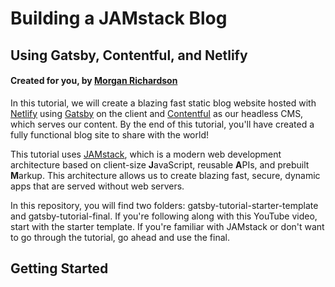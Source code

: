 # **Building a JAMstack Blog**
## Using Gatsby, Contentful, and Netlify
#### **Created for you, by [Morgan Richardson](https://www.instagram.com/morgan.codes)**

In this tutorial, we will create a blazing fast static blog website hosted with [Netlify](https://www.netlify.com) using [Gatsby](https://www.gatsbyjs.org) on the client and [Contentful](https://www.contentful.com) as our headless CMS, which serves our content. By the end of this tutorial, you'll have created a fully functional blog site to share with the world! 

This tutorial uses [JAMstack](https://jamstack.org/), which is a modern web development architecture based on client-size **J**avaScript, reusable **A**PIs, and prebuilt **M**arkup. This architecture allows us to create blazing fast, secure, dynamic apps that are served without web servers.

In this repository, you will find two folders: gatsby-tutorial-starter-template and gatsby-tutorial-final. If you're following along with this YouTube video, start with the starter template. If you're familiar with JAMstack or don't want to go through the tutorial, go ahead and use the final. 

## Getting Started

